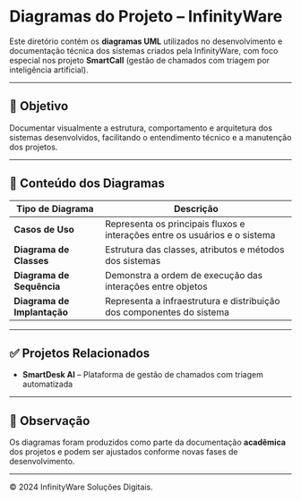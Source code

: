 # Diagramas do Projeto – InfinityWare

Este diretório contém os **diagramas UML** utilizados no desenvolvimento e documentação técnica dos sistemas criados pela InfinityWare, com foco especial nos projeto **SmartCall** (gestão de chamados com triagem por inteligência artificial).

---

## 📌 Objetivo

Documentar visualmente a estrutura, comportamento e arquitetura dos sistemas desenvolvidos, facilitando o entendimento técnico e a manutenção dos projetos.

---

## 📁 Conteúdo dos Diagramas

| Tipo de Diagrama       | Descrição                                                                 |
|------------------------|---------------------------------------------------------------------------|
| **Casos de Uso**       | Representa os principais fluxos e interações entre os usuários e o sistema|
| **Diagrama de Classes**| Estrutura das classes, atributos e métodos dos sistemas                   |
| **Diagrama de Sequência** | Demonstra a ordem de execução das interações entre objetos             |
| **Diagrama de Implantação** | Representa a infraestrutura e distribuição dos componentes do sistema |

---

## ✅ Projetos Relacionados
  
- **SmartDesk AI** – Plataforma de gestão de chamados com triagem automatizada

---

## 📝 Observação

Os diagramas foram produzidos como parte da documentação **acadêmica** dos projetos e podem ser ajustados conforme novas fases de desenvolvimento.

---

© 2024 InfinityWare Soluções Digitais.
